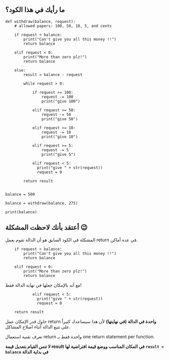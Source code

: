 ## ما رأيك في هذا الكود؟

```
def withdraw(balance, request):
    # allowed papers: 100, 50, 10, 5, and cents
    
    if request > balance:
        print("Can't give you all this money !!")
        return balance
    
    elif request < 0:
        print("More than zero plz!")
        return balance
    
    else:
        result = balance - request
        
        while request > 0:
    
            if request >= 100:
                request -= 100
                print("give 100")
    
            elif request >= 50:
                request -= 50
                print("give 50")
    
            elif request >= 10:
                request -= 10
                print("give 10")
    
            elif request >= 5:
                request -= 5
                print("give 5")

            elif request < 5:
              print("give " + str(request))
              request = 0
              
        return result
    
    
balance = 500

balance = withdraw(balance, 275)

print(balance)
```

## أعتقد بأنك لاحظت المشكلة :wink:

المشكلة في الكود السابق هو أن الدالة تقوم بعمل return في عدة أماكن.

```
    if request > balance:
        print("Can't give you all this money !!")
        return balance
    
    elif request < 0:
        print("More than zero plz!")
        return balance
```

 مع أنه بالإمكان جعلها في نهاية الدالة فقط!
 
```
            elif request < 5:
              print("give " + str(request))
              request = 0
              
    return result
```

حاول قدر الإمكان عمل return **واحدة في الدالة (في نهايتها)** لأن هذا سيساعدك كثيراً على تتبع الدالة أثناء اصلاح المشاكل.

تعرف تقنية استعمال return واحدة فقط بـ one return statement per function.

**لا تنس القيام بتعديل قيمة result في المكان المناسب ووضع قيمة افتراضية لها `result = balance` في بداية الدالة**
